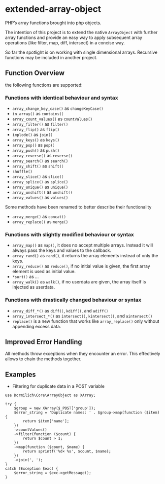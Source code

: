 # extended-array-object
PHP’s array functions brought into php objects.

The intention of this project is to extend the native `ArrayObject` with further array functions and 
provide an easy way to apply subsequent array operations (like filter, map, diff, intersect) in a 
concise way.

So far the spotlight is on working with single dimensional arrays. Recursive functions may be included 
in another project.

## Function Overview

the following functions are supported:

### Functions with identical behaviour and syntax

- `array_change_key_case()` as `changeKeyCase()`
- `in_array()` as `contains()`
- `array_count_values()` as `countValues()`
- `array_filter()` as `filter()`
- `array_flip()` as `flip()`
- `implode()` as `join()`
- `array_keys()` as `keys()`
- `array_pop()` as `pop()`
- `array_push()` as `push()`
- `array_reverse()` as `reverse()`
- `array_search()` as `search()`
- `array_shift()` as `shift()`
- `shuffle()`
- `array_slice()` as `slice()`
- `array_splice()` as `splice()`
- `array_unique()` as `unique()`
- `array_unshift()` as `unshift()`
- `array_values()` as `values()`

Some methods have been renamed to better describe their functionality

- `array_merge()` as `concat()`
- `array_replace()` as `merge()`

### Functions with slightly modified behaviour or syntax

- `array_map()` as `map()`, it does no accept multiple arrays. Instead it will always pass 
the keys and values to the callback.
- `array_rand()` as `rand()`, it returns the array elements instead of only the keys.
- `array_reduce()` as `reduce()`, if no initial value is given, the first array element is used
as initial value.
- `*sort()` as …
- `array_walk()` as `walk()`, if no userdata are given, the array itself is injected as userdata.

### Functions with drastically changed behaviour or syntax
- `array_diff_*()` as `diff()`, `kdiff()`, and `adiff()`
- `array_intersect_*()` as `intersect()`, `kintersect()`, and `aintersect()`
- `replace()` is a new function that works like `array_replace()` only without appending excess data.

## Improved Error Handling

All methods throw exceptions when they encounter an error. This effectively allows to chain the methods together.

## Examples

* Filtering for duplicate data in a POST variable
```
use Dormilich\Core\ArrayObject as XArray;

try {
    $group = new XArray($_POST['group']);
    $error_string = 'Duplicate names: ' . $group->map(function ($item) {
        return $item['name'];
    })
    ->countValues()
    ->filter(function ($count) {
        return $count > 1;
    })
    ->map(function ($count, $name) {
        return sprintf('%d× %s', $count, $name);
    })
    ->join(', ');
}
catch (Exception $exc) {
    $error_string = $exc->getMessage();
}
```
